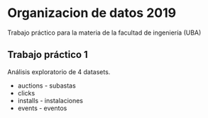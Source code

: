 # Organizacion de datos 2019
Trabajo práctico para la materia de la facultad de ingeniería (UBA)

## Trabajo práctico 1

Análisis exploratorio de 4 datasets.

 * auctions - subastas 
 * clicks
 * installs - instalaciones
 * events - eventos
 
 
